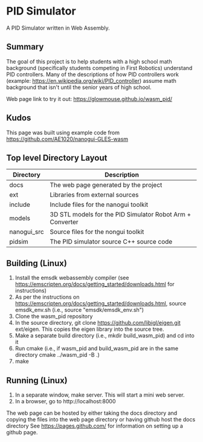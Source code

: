 # PID Simulator

A PID Simulator written in Web Assembly.

## Summary

The goal of this project is to help students with a high school math 
background (specifically students competing in First Robotics) understand 
PID controllers.  Many of the descriptions of how PID controllers work
(example: https://en.wikipedia.org/wiki/PID_controller) assume
math background that isn't until the senior years of high school.

Web page link to try it out:  https://glowmouse.github.io/wasm_pid/

## Kudos

This page was built using example code from https://github.com/AE1020/nanogui-GLES-wasm

## Top level Directory Layout

| Directory   | Description                                                |
| ----------- | ---------------------------------------------------------- |
| docs        | The web page generated by the project                      |
| ext         | Libraries from external sources                            |
| include     | Include files for the nanogui toolkit                      |
| models      | 3D STL models for the PID Simulator Robot Arm + Converter  |
| nanogui_src | Source files for the nongui toolkit                        |
| pidsim      | The PID simulator source C++ source code                   |

## Building (Linux)

1.  Install the emsdk webassembly compiler (see https://emscripten.org/docs/getting_started/downloads.html for instructions)
2.  As per the instructions on https://emscripten.org/docs/getting_started/downloads.html, source emsdk_env.sh (i.e., source "emsdk/emsdk_env.sh")
3.  Clone the wasm_pid repository
4.  In the source directory, git clone https://github.com/libigl/eigen.git ext/eigen.  This copies the eigen library into the source tree.
5.  Make a separate build directory (i.e., mkdir build_wasm_pid) and cd into it
6.  Run cmake (i.e., if wasm_pid and build_wasm_pid are in the same directory cmake ../wasm_pid -B .)
7.  make

## Running (Linux)

1.  In a separate window, make server.  This will start a mini web server.
2.  In a browser, go to http://localhost:8000

The web page can be hosted by either taking the docs directory and copying the
files into the web page directory or having github host the docs directory 
See https://pages.github.com/ for information on setting up a github page.

